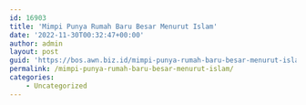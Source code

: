 ```yaml
---
id: 16903
title: 'Mimpi Punya Rumah Baru Besar Menurut Islam'
date: '2022-11-30T00:32:47+00:00'
author: admin
layout: post
guid: 'https://bos.awn.biz.id/mimpi-punya-rumah-baru-besar-menurut-islam/'
permalink: /mimpi-punya-rumah-baru-besar-menurut-islam/
categories:
    - Uncategorized
---
```



